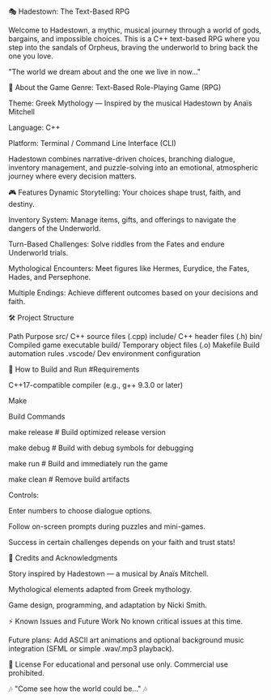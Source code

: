 🎭 Hadestown: The Text-Based RPG




Welcome to Hadestown, a mythic, musical journey through a world of gods, bargains, and impossible choices.
This is a C++ text-based RPG where you step into the sandals of Orpheus, braving the underworld to bring back the one you love.

"The world we dream about and the one we live in now..."

🌟 About the Game
Genre: Text-Based Role-Playing Game (RPG)

Theme: Greek Mythology — Inspired by the musical Hadestown by Anaïs Mitchell

Language: C++

Platform: Terminal / Command Line Interface (CLI)

Hadestown combines narrative-driven choices, branching dialogue, inventory management, and puzzle-solving into an emotional, atmospheric journey where every decision matters.

🎮 Features
Dynamic Storytelling:
Your choices shape trust, faith, and destiny.

Inventory System:
Manage items, gifts, and offerings to navigate the dangers of the Underworld.

Turn-Based Challenges:
Solve riddles from the Fates and endure Underworld trials.

Mythological Encounters:
Meet figures like Hermes, Eurydice, the Fates, Hades, and Persephone.

Multiple Endings:
Achieve different outcomes based on your decisions and faith.

🛠 Project Structure

Path	Purpose
src/	C++ source files (.cpp)
include/	C++ header files (.h)
bin/	Compiled game executable
build/	Temporary object files (.o)
Makefile	Build automation rules
.vscode/	Dev environment configuration

🚀 How to Build and Run
#Requirements

C++17-compatible compiler (e.g., g++ 9.3.0 or later)

Make

Build Commands

make release      # Build optimized release version

make debug        # Build with debug symbols for debugging

make run          # Build and immediately run the game

make clean        # Remove build artifacts


Controls:

Enter numbers to choose dialogue options.

Follow on-screen prompts during puzzles and mini-games.

Success in certain challenges depends on your faith and trust stats!

📜 Credits and Acknowledgments

Story inspired by Hadestown — a musical by Anaïs Mitchell.

Mythological elements adapted from Greek mythology.

Game design, programming, and adaptation by Nicki Smith.

⚡ Known Issues and Future Work
No known critical issues at this time.

Future plans: Add ASCII art animations and optional background music integration (SFML or simple .wav/.mp3 playback).

📖 License
For educational and personal use only.
Commercial use prohibited.

🎶 "Come see how the world could be..." 🎶
